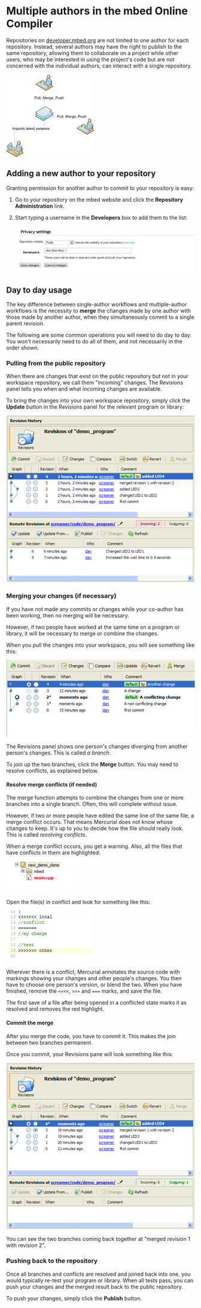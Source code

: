 # Multiple authors in the mbed Online Compiler

Repositories on [developer.mbed.org](https://developer.mbed.org) are not limited to one author for each repository. Instead, several authors may have the right to publish to the same repository, allowing them to collaborate on a project while other users, who may be interested in using the project's code but are not concerned with the individual authors, can interact with a single repository.

<span class="images">![](images/mult_authors.png)</span>

## Adding a new author to your repository

Granting permission for another author to commit to your repository is easy:

1. Go to your repository on the mbed website and click the **Repository Administration** link. 

1. Start typing a username in the **Developers** box to add them to the list:

	<span class="images">![](images/privacy_settings.png)</span>

## Day to day usage

The key difference between single-author workflows and multiple-author workflows is the necessity to **merge** the changes made by one author with those made by another author, when they simultaneously commit to a single parent revision.

The following are some common operations you will need to do day to day. You won't necessarily need to do all of them, and not necessarily in the order shown.

### Pulling from the public repository

When there are changes that exist on the public repository but not in your workspace repository, we call them "incoming" changes. The Revisions panel tells you when and what incoming changes are available.

To bring the changes into your own workspace repository, simply click the **Update** button in the Revisions panel for the relevant program or library:

<span class="images">![](images/multi_revision_history.png)</span>

### Merging your changes (if necessary)

If you have not made any commits or changes while your co-author has been working, then no merging will be necessary.

However, if two people have worked at the same time on a program or library, it will be necessary to merge or combine the changes.

When you pull the changes into your workspace, you will see something like this:

<span class="images">![](images/changes_to_merge.png)</span>

The Revisions panel shows one person's changes diverging from another person's changes. This is called *a branch*. 

To join up the two branches, click the **Merge** button. You may need to resolve conflicts, as explained below.

#### Resolve merge conflicts (if needed)

The merge function attempts to combine the changes from one or more branches into a single branch. Often, this will complete without issue.

However, if two or more people have edited the same line of the same file, a merge conflict occurs. That means Mercurial does not know whose changes to keep. It's up to you to decide how the file should really look. This is called *resolving conflicts*.

When a merge conflict occurs, you get a warning. Also, all the files that have conflicts in them are highlighted:

<span class="images">![](images/conflict_files.png)</span>

Open the file(s) in conflict and look for something like this:

<span class="images">![](images/conflict_review.png)</span>

Wherever there is a conflict, Mercurial annotates the source code with markings showing your changes and other people's changes. You then have to choose one person's version, or blend the two. When you have finished, remove the ``<<<<``, ``>>>`` and ``===`` marks, and save the file. 

The first save of a file after being opened in a conflicted state marks it as resolved and removes the red highlight.

#### Commit the merge

After you merge the code, you have to commit it. This makes the join between two branches permanent. 

Once you commit, your Revisions pane will look something like this:

<span class="images">![](images/commit_merge.png)</span>

You can see the two branches coming back together at "merged revision 1 with revision 2".

### Pushing back to the repository

Once all branches and conflicts are resolved and joined back into one, you would typically re-test your program or library. When all tests pass, you can push your changes and the merged result back to the public repository.

To push your changes, simply click the **Publish** button.
